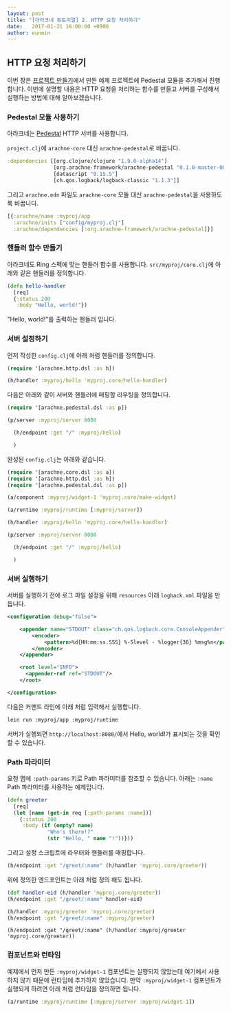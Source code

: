 ```yaml
---
layout: post
title: "[아라크네 튜토리얼] 2. HTTP 요청 처리하기"
date:   2017-01-21 16:00:00 +0900
author: eunmin
---
```


## HTTP 요청 처리하기

이번 장은 [프로젝트 만들기](http://clojure.kr/arachne-tutorials-creating-a-project)에서
만든 예제 프로젝트에 Pedestal 모듈을 추가해서 진행합니다.
이번에 설명할 내용은 HTTP 요청을 처리하는 함수를 만들고 서버를 구성해서 실행하는 방법에 대해 알아보겠습니다.

### Pedestal 모듈 사용하기

아라크네는 [Pedestal](http://pedestal.io/) HTTP 서버를 사용합니다.

`project.clj`에  `arachne-core` 대신 `arachne-pedestal`로 바꿉니다.

```clojure
:dependencies [[org.clojure/clojure "1.9.0-alpha14"]
               [org.arachne-framework/arachne-pedestal "0.1.0-master-0036-59ecd65"]
               [datascript "0.15.5"]
               [ch.qos.logback/logback-classic "1.1.3"]]
```

그리고 `arachne.edn` 파일도 `arachne-core` 모듈 대신 `arachne-pedestal`을 사용하도록 바꿉니다.

```clojure
[{:arachne/name :myproj/app
  :arachne/inits ["config/myproj.clj"]
  :arachne/dependencies [:org.arachne-framework/arachne-pedestal]}]
```

### 핸들러 함수 만들기

아라크네도 Ring 스펙에 맞는 핸들러 함수를 사용합니다. `src/myproj/core.clj`에 아래와 같은 핸들러를 정의합니다.

```clojure
(defn hello-handler
  [req]
  {:status 200
   :body "Hello, world!"})
```

"Hello, world!"를 출력하는 핸들러 입니다.

### 서버 설정하기

먼저 작성한 `config.clj`에 아래 처럼 핸들러를 정의합니다.

```clojure
(require '[arachne.http.dsl :as h])

(h/handler :myproj/hello 'myproj.core/hello-handler)
```

다음은 아래와 같이 서버와 핸들러에 매핑할 라우팅을 정의합니다.

```clojure
(require '[arachne.pedestal.dsl :as p])

(p/server :myproj/server 8080

  (h/endpoint :get "/" :myproj/hello)

  )
```

완성된 `config.clj`는 아래와 같습니다.

```clojure
(require '[arachne.core.dsl :as a])
(require '[arachne.http.dsl :as h])
(require '[arachne.pedestal.dsl :as p])

(a/component :myproj/widget-1 'myproj.core/make-widget)

(a/runtime :myproj/runtime [:myproj/server])

(h/handler :myproj/hello 'myproj.core/hello-handler)

(p/server :myproj/server 8080

  (h/endpoint :get "/" :myproj/hello)

  )
```

### 서버 실행하기

서버를 실행하기 전에 로그 파일 설정을 위해 `resources` 아래 `logback.xml` 파일을 만듭니다.

```xml
<configuration debug="false">

    <appender name="STDOUT" class="ch.qos.logback.core.ConsoleAppender">
        <encoder>
            <pattern>%d{HH:mm:ss.SSS} %-5level - %logger{36} %msg%n</pattern>
        </encoder>
    </appender>

    <root level="INFO">
      <appender-ref ref="STDOUT"/>
    </root>

</configuration>
```

다음은 커맨드 라인에 아래 처럼 입력해서 실행합니다.

```bash
lein run :myproj/app :myproj/runtime
```

서버가 실행되면 `http://localhost:8080/`에서 Hello, world!가 표시되는 것을 확인 할 수 있습니다.

### Path 파라미터

요청 맵에 `:path-params` 키로 Path 파라미터를 참조할 수 있습니다. 아래는 `:name` Path 파라미터를
사용하는 예제입니다.

```clojure
(defn greeter
  [req]
  (let [name (get-in req [:path-params :name])]
    {:status 200
     :body (if (empty? name)
             "Who's there!?"
             (str "Hello, " name "!"))}))
```

그리고 설정 스크립트에 라우터와 핸들러를 매핑합니다.

```clojure
(h/endpoint :get "/greet/:name" (h/handler 'myproj.core/greeter))
```

위에 정의한 엔드포인트는 아래 처럼 정의 해도 됩니다.

```clojure
(def handler-eid (h/handler 'myproj.core/greeter))
(h/endpoint :get "/greet/:name" handler-eid)
```

```clojure
(h/handler :myproj/greeter 'myproj.core/greeter)
(h/endpoint :get "/greet/:name" :myproj/greeter)
```

```
(h/endpoint :get "/greet/:name" (h/handler :myproj/greeter 'myproj.core/greeter))
```

### 컴포넌트와 런타임

예제에서 먼저 만든 `:myproj/widget-1` 컴포넌트는 실행되지 않았는데 여기에서 사용하지 않기 때문에
런타임에 추가하지 않았습니다. 만약 `:myproj/widget-1` 컴포넌트가 실행되게 하려면 아래 처럼 런타임을
정의하면 됩니다.

```clojure
(a/runtime :myproj/runtime [:myproj/server :myproj/widget-1])
```
